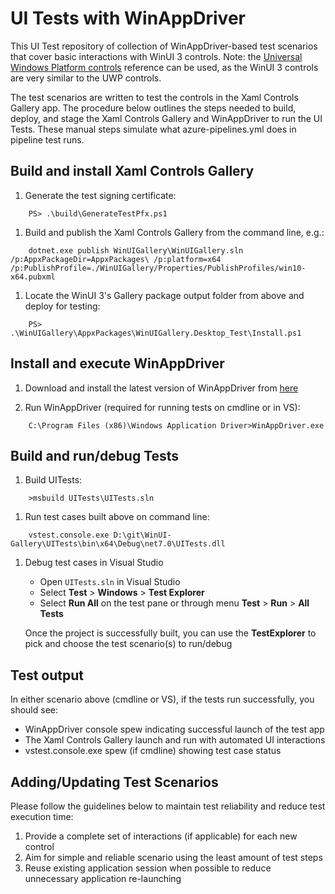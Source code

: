 # UI Tests with WinAppDriver

This UI Test repository of collection of WinAppDriver-based test scenarios that cover basic interactions with WinUI 3 controls. Note: the [Universal Windows Platform controls](https://docs.microsoft.com/en-us/windows/uwp/controls-and-patterns/) reference can be used, as the WinUI 3 controls are very similar to the UWP controls.

The test scenarios are written to test the controls in the Xaml Controls Gallery app. The procedure below outlines the steps needed to build, deploy, and stage the Xaml Controls Gallery and WinAppDriver to run the UI Tests. These manual steps simulate what azure-pipelines.yml does in pipeline test runs.

## Build and install Xaml Controls Gallery

1. Generate the test signing certificate:

```shell
    PS> .\build\GenerateTestPfx.ps1
```

1. Build and publish the Xaml Controls Gallery from the command line, e.g.:

```shell
    dotnet.exe publish WinUIGallery\WinUIGallery.sln /p:AppxPackageDir=AppxPackages\ /p:platform=x64 /p:PublishProfile=./WinUIGallery/Properties/PublishProfiles/win10-x64.pubxml
```

1. Locate the WinUI 3's Gallery package output folder from above and deploy for testing:

```shell
    PS> .\WinUIGallery\AppxPackages\WinUIGallery.Desktop_Test\Install.ps1
```

## Install and execute WinAppDriver

1. Download and install the latest version of WinAppDriver from [here](https://github.com/microsoft/WinAppDriver/releases)

1. Run WinAppDriver (required for running tests on cmdline or in VS):

```shell
    C:\Program Files (x86)\Windows Application Driver>WinAppDriver.exe
```

## Build and run/debug Tests

1. Build UITests:

```shell
    >msbuild UITests\UITests.sln
```

1. Run test cases built above on command line:

```shell
    vstest.console.exe D:\git\WinUI-Gallery\UITests\bin\x64\Debug\net7.0\UITests.dll
```

1. Debug test cases in Visual Studio
   * Open `UITests.sln` in Visual Studio
   * Select **Test** > **Windows** > **Test Explorer**
   * Select **Run All** on the test pane or through menu **Test** > **Run** > **All Tests**

   Once the project is successfully built, you can use the **TestExplorer** to pick and choose the test scenario(s) to run/debug

## Test output

In either scenario above (cmdline or VS), if the tests run successfully, you should see:

* WinAppDriver console spew indicating successful launch of the test app
* The Xaml Controls Gallery launch and run with automated UI interactions
* vstest.console.exe spew (if cmdline) showing test case status


## Adding/Updating Test Scenarios

Please follow the guidelines below to maintain test reliability and reduce test execution time:

1. Provide a complete set of interactions (if applicable) for each new control
1. Aim for simple and reliable scenario using the least amount of test steps
1. Reuse existing application session when possible to reduce unnecessary application re-launching
